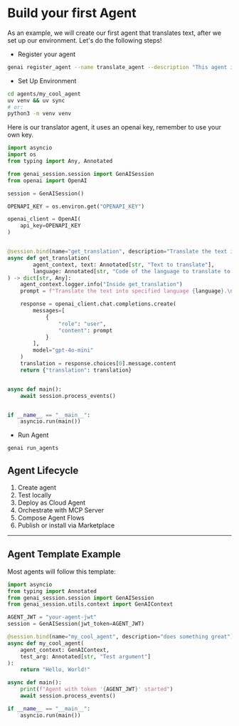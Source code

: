 # Build your first Agent

As an example, we will create our first agent that translates text, after we set up our environment. Let's do the following steps!

- Register your agent
```bash
genai register_agent --name translate_agent --description "This agent is a powerful bilingual translator"
```

- Set Up Environment

```bash
cd agents/my_cool_agent
uv venv && uv sync                   
# or: 
python3 -m venv venv
```

Here is our translator agent, it uses an openai key, remember to use your own key.

```python
import asyncio
import os
from typing import Any, Annotated

from genai_session.session import GenAISession
from openai import OpenAI

session = GenAISession()

OPENAPI_KEY = os.environ.get("OPENAPI_KEY")

openai_client = OpenAI(
    api_key=OPENAPI_KEY
)


@session.bind(name="get_translation", description="Translate the text into specified language")
async def get_translation(
        agent_context, text: Annotated[str, "Text to translate"],
        language: Annotated[str, "Code of the language to translate to (e.g. 'fr', 'es')"]
) -> dict[str, Any]:
    agent_context.logger.info("Inside get_translation")
    prompt = f"Translate the text into specified language {language}.\n\n{text}"

    response = openai_client.chat.completions.create(
        messages=[
            {
                "role": "user",
                "content": prompt
            }
        ],
        model="gpt-4o-mini"
    )
    translation = response.choices[0].message.content
    return {"translation": translation}


async def main():
    await session.process_events()


if __name__ == "__main__":
    asyncio.run(main())
```

- Run Agent

```bash
genai run_agents
```


## Agent Lifecycle

1. Create agent
2. Test locally  
3. Deploy as Cloud Agent  
4. Orchestrate with MCP Server  
5. Compose Agent Flows  
6. Publish or install via Marketplace  


---

## Agent Template Example

Most agents will follow this template:

```python
import asyncio
from typing import Annotated
from genai_session.session import GenAISession
from genai_session.utils.context import GenAIContext

AGENT_JWT = "your-agent-jwt"
session = GenAISession(jwt_token=AGENT_JWT)

@session.bind(name="my_cool_agent", description="does something great")
async def my_cool_agent(
    agent_context: GenAIContext,
    test_arg: Annotated[str, "Test argument"]
):
    return "Hello, World!"

async def main():
    print(f"Agent with token '{AGENT_JWT}' started")
    await session.process_events()

if __name__ == "__main__":
    asyncio.run(main())
```